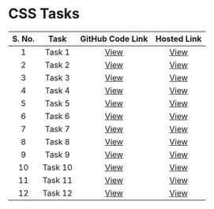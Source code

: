 # CSS Tasks

| S. No. | Task | GitHub Code Link | Hosted Link |
| :-: | :-: | :-: | :-: |
| 1 | Task 1 | [View](https://github.com/aryanv8/TasksCSS/blob/main/task1.html) | [View](https://aryanv8.github.io/TasksCSS/task1html) |
| 2 | Task 2 | [View](https://github.com/aryanv8/TasksCSS/blob/main/task2.html) | [View](https://aryanv8.github.io/TasksCSS/task2.html) |
| 3 | Task 3 | [View](https://github.com/aryanv8/TasksCSS/blob/main/task3.html) | [View](https://aryanv8.github.io/TasksCSS/task3.html) |
| 4 | Task 4 | [View](https://github.com/aryanv8/TasksCSS/blob/main/task4.html) | [View](https://aryanv8.github.io/TasksCSS/task4.html) |
| 5 | Task 5 | [View](https://github.com/aryanv8/TasksCSS/blob/main/task5.html) | [View](https://aryanv8.github.io/TasksCSS/task5.html) |
| 6 | Task 6 | [View](https://github.com/aryanv8/TasksCSS/blob/main/task6.html) | [View](https://aryanv8.github.io/TasksCSS/task6.html) |
| 7 | Task 7 | [View](https://github.com/aryanv8/TasksCSS/blob/main/task7.html) | [View](https://aryanv8.github.io/TasksCSS/task7.html) |
| 8 | Task 8 | [View](https://github.com/aryanv8/TasksCSS/blob/main/task8.html) | [View](https://aryanv8.github.io/TasksCSS/task8.html) |
| 9 | Task 9 | [View](https://github.com/aryanv8/TasksCSS/blob/main/task9.html) | [View](https://aryanv8.github.io/TasksCSS/task9.html) |
| 10 | Task 10 | [View](https://github.com/aryanv8/TasksCSS/blob/main/task10.html) | [View](https://aryanv8.github.io/TasksCSS/task10.html) |
| 11 | Task 11 | [View](https://github.com/aryanv8/TasksCSS/blob/main/task11.html) | [View](https://aryanv8.github.io/TasksCSS/task11.html) |
| 12 | Task 12 | [View](https://github.com/aryanv8/TasksCSS/blob/main/task12.html) | [View](https://aryanv8.github.io/TasksCSS/task12.html) |
